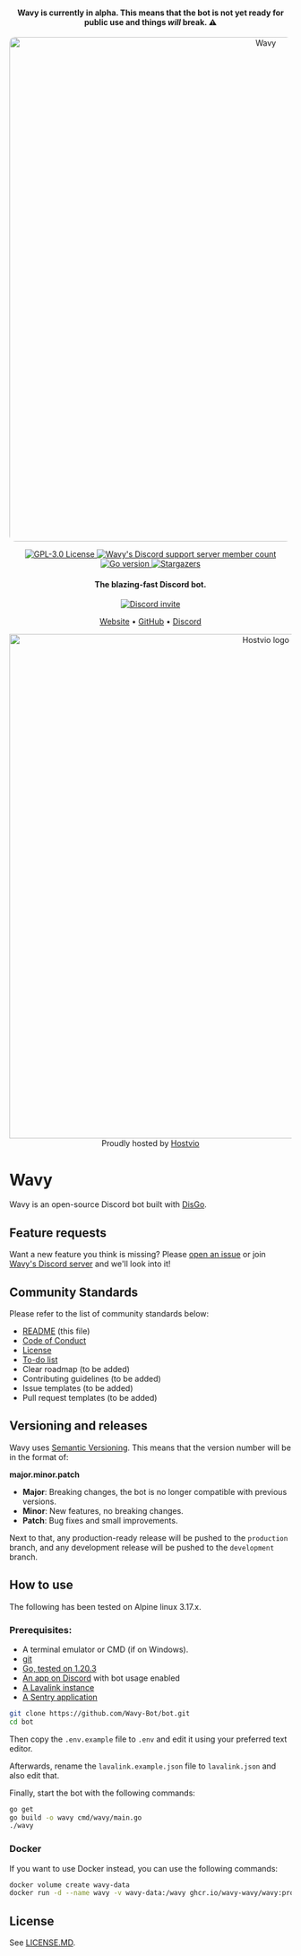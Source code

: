 <h4 align="center">Wavy is currently in alpha. This means that the bot is not yet ready for public use and things <i>will</i> break. ⚠️</h4>

<p align="center">
    <a href="https://wavybot.com">
        <img src="https://user-images.githubusercontent.com/42699143/209726312-2fa4f736-bc01-499c-beb2-6d0ebf22c689.png" alt="Wavy" width="900" style="border-radius: 10px">
    </a>
</p>

<p align="center">
    <a href="LICENSE.md">
        <img src="https://img.shields.io/github/license/Wavy-Bot/bot?color=%23a42e2b&labelColor=%23a42e2b&logo=gnu&style=for-the-badge" alt="GPL-3.0 License">
    </a>
    <a href="https://discord.wavybot.com">
        <img src="https://img.shields.io/discord/710436465938530307?color=%235865F2&labelColor=%235865F2&label=Discord&logo=discord&logoColor=white&style=for-the-badge" alt="Wavy's Discord support server member count">
    </a>
    <a href="go.mod.old">
        <img src="https://img.shields.io/github/go-mod/go-version/Wavy-Bot/bot?style=for-the-badge" alt="Go version">
    </a>
    <a href="https://github.com/Wavy-Bot/bot/stargazers">
        <img src="https://img.shields.io/github/stars/Wavy-Bot/bot?color=%23ffce3d&labelColor=&logo=github&style=for-the-badge" alt="Stargazers">
    </a>
</p>

<h4 align="center">The blazing-fast Discord bot.</h4>

<p align="center">
    <a target="_blank" href="https://discord.com/invite/Nbcf36Fge5">
        <img src="https://invidget.switchblade.xyz/Nbcf36Fge5" alt="Discord invite">
    </a>
</p>

<p align="center">
  <a href="https://wavybot.com">Website</a>
  •
  <a href="https://github.com/Wavy-Bot/bot">GitHub</a>
  •
  <a href="https://discord.wavybot.com" target="_blank">Discord</a>
</p>

<p align="center">
    <a target="_blank" href="https://hostvio.net">
        <img src="https://sq3.nl/images/hostvio.png" alt="Hostvio logo" width="900">
    </a>
    Proudly hosted by <a target="_blank" href="https://hostvio.net">Hostvio</a>
</p>

# Wavy
Wavy is an open-source Discord bot built with [DisGo](https://github.com/disgoorg/disgo).

## Feature requests
Want a new feature you think is missing? Please [open an issue](https://github.com/Wavy-Bot/bot/issues/new) or join [Wavy's Discord server](https://discord.wavybot.com) and we'll look into it!

## Community Standards
Please refer to the list of community standards below:
- [README](https://github.com/Wavy-Bot/bot/blob/main/README.md) (this file)
- [Code of Conduct](https://github.com/Wavy-Bot/bot/blob/main/CODE_OF_CONDUCT.md)
- [License](https://github.com/Wavy-Bot/bot/blob/main/LICENSE.md)
- [To-do list](https://github.com/Wavy-Bot/bot/projects/2)
- Clear roadmap (to be added)
- Contributing guidelines (to be added)
- Issue templates (to be added)
- Pull request templates (to be added)

## Versioning and releases
Wavy uses [Semantic Versioning](https://semver.org/). This means that the version number will be in the format of:

**major.minor.patch**
- **Major**: Breaking changes, the bot is no longer compatible with previous versions.
- **Minor**: New features, no breaking changes.
- **Patch**: Bug fixes and small improvements.

Next to that, any production-ready release will be pushed to the `production` branch, and any development release will be pushed to the `development` branch.

## How to use
The following has been tested on Alpine linux 3.17.x.

### Prerequisites:
- A terminal emulator or CMD (if on Windows).
- [git](https://git-scm.com/downloads)
- [Go, tested on 1.20.3](https://www.python.org/downloads/)
- [An app on Discord](https://discord.com/developers/applications) with bot usage enabled
- [A Lavalink instance](https://github.com/freyacodes/Lavalink)
- [A Sentry application](https://sentry.io)

```bash
git clone https://github.com/Wavy-Bot/bot.git
cd bot
```
Then copy the `.env.example` file to `.env` and edit it using your preferred text editor.

Afterwards, rename the `lavalink.example.json` file to `lavalink.json` and also edit that.

Finally, start the bot with the following commands:
```bash
go get
go build -o wavy cmd/wavy/main.go
./wavy
```

### Docker
If you want to use Docker instead, you can use the following commands:
```bash
docker volume create wavy-data
docker run -d --name wavy -v wavy-data:/wavy ghcr.io/wavy-wavy/wavy:production
```

## License
See [LICENSE.MD](LICENSE.md).